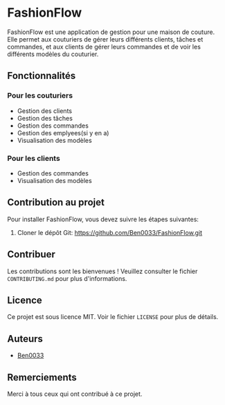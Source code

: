 # FashionFlow

FashionFlow est une application de gestion pour une maison de couture. Elle permet aux couturiers de gérer leurs différents clients, tâches et commandes, et aux clients de gérer leurs commandes et de voir les différents modèles du couturier.

## Fonctionnalités

### Pour les couturiers

- Gestion des clients
- Gestion des tâches
- Gestion des commandes
- Gestion des emplyees(si y en a)
- Visualisation des modèles

### Pour les clients

- Gestion des commandes
- Visualisation des modèles

## Contribution au projet

Pour installer FashionFlow, vous devez suivre les étapes suivantes:

1. Cloner le dépôt Git: <https://github.com/Ben0033/FashionFlow.git>

## Contribuer

Les contributions sont les bienvenues ! Veuillez consulter le fichier `CONTRIBUTING.md` pour plus d'informations.

## Licence

Ce projet est sous licence MIT. Voir le fichier `LICENSE` pour plus de détails.

## Auteurs

- [Ben0033](https://github.com/Ben0033)

## Remerciements

Merci à tous ceux qui ont contribué à ce projet.
